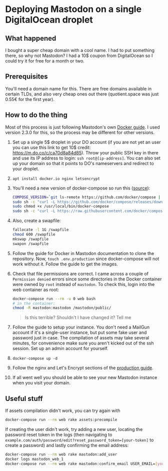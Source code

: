 # Deploying Mastodon on a single DigitalOcean droplet

## What happened
I bought a super cheap domain with a cool name. I had to put something there, so why not Mastodon? I had a 10$ coupon from DigitalOcean so I could try it for free for a month or two.

## Prerequisites

You'll need a domain name for this. There are free domains available in certain TLDs, and also very cheap ones out there (quotient.space was just 0.55€ for the first year).

## How to do the thing

Most of this process is just following Mastodon's own [Docker guide](https://github.com/tootsuite/documentation/blob/master/Running-Mastodon/Docker-Guide.md). I used version 2.3.0 for this, so the process may be different for other versions.

1. Set up a single 5$ droplet in your DO account (if you are not yet an user you can use this link to get 10$ credit: <https://m.do.co/c/ca70d8a84d85>). Throw your public SSH key in there and use its IP address to login: `ssh root@[ip-address]`. You can also set up your domain so that it points to DO's nameservers and redirect to your droplet.
2. `apt install docker.io nginx letsencrypt`
3. You'll need a new version of docker-compose so run this ([source](https://gist.github.com/wdullaer/f1af16bd7e970389bad3)):
    
    ~~~sh
    COMPOSE_VERSION=`git ls-remote https://github.com/docker/compose | grep refs/tags | grep -oP "[0-9]+\.[0-9][0-9]+\.[0-9]+$" | tail -n 1`
    sudo sh -c "curl -L https://github.com/docker/compose/releases/download/${COMPOSE_VERSION}/docker-compose-`uname -s`-`uname -m` > /usr/local/bin/docker-compose"
    sudo chmod +x /usr/local/bin/docker-compose
    sudo sh -c "curl -L https://raw.githubusercontent.com/docker/compose/${COMPOSE_VERSION}/contrib/completion/bash/docker-compose > /etc/bash_completion.d/docker-compose"
    ~~~

4. Also, create a swapfile:
     
    ~~~sh
    fallocate -l 1G /swapfile
    chmod 600 /swapfile
    mkswap /swapfile
    swapon /swapfile
    ~~~

5. Follow the guide for Docker in Mastodon documentation to clone the repository. Now, `touch .env.production` since docker-compose will not work without it. Follow the guide to get the images.
6. Check that file permissions are correct. I came across a couple of `Permission denied` errors since some directories in the Docker container were owned by `root` instead of `mastodon`. To check this, login into the web container as root:
    
    ~~~sh
    docker-compose run --rm -u 0 web bash
    # in the container:
    chmod -R mastodon:mastodon /mastodon/public/
    ~~~
    
    > Is this terrible? Shouldn't I have changed it? Tell me 
    
7. Follow the guide to setup your instance. You don't need a MailGun account if it's a single-user instance, but put some fake user and password just in case. The compilation of assets may take several minutes, for convenience make sure you aren't kicked out of the ssh session. Set up an admin account for yourself.
8. `docker-compose up -d`
9. Follow the nginx and Let's Encrypt sections of the [production guide](https://github.com/tootsuite/documentation/blob/master/Running-Mastodon/Production-guide.md#nginx-configuration).
10. If all went well you should be able to see your new Mastodon instance when you visit your domain.

## Useful stuff

If assets compilation didn't work, you can try again with

~~~sh
docker-compose run --rm web rake assets:precompile
~~~

If creating the user didn't work, try adding a new user, locating the password reset token in the logs (then navigating to `example.com/auth/password/edit?reset_password_token=[your-token]` to create a password) and lastly confirming the email address:
~~~sh
docker-compose run --rm web rake mastodon:add_user
docker logs mastodon_web_1
docker-compose run --rm web rake mastodon:confirm_email USER_EMAIL=[your-email]
~~~
<!--stackedit_data:
eyJoaXN0b3J5IjpbLTIwOTU5MDI5NTddfQ==
-->